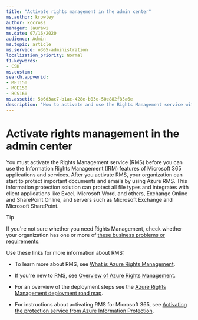 ```yaml
---
title: "Activate rights management in the admin center"
ms.author: krowley
author: kccross
manager: laurawi
ms.date: 07/16/2020
audience: Admin
ms.topic: article
ms.service: o365-administration
localization_priority: Normal
f1.keywords:
- CSH
ms.custom: 
search.appverid:
- MET150
- MOE150
- BCS160
ms.assetid: 5b6d3ac7-b1ac-428e-b03e-50e882f85a6e
description: "How to activate and use the Rights Management service with Microsoft 365."
---
```


# Activate rights management in the admin center

You must activate the Rights Management service (RMS) before you can use the Information Rights Management (IRM) features of Microsoft 365 applications and services. After you activate RMS, your organization can start to protect important documents and emails by using Azure RMS. This information protection solution can protect all file types and integrates with client applications like Excel, Microsoft Word, and others, Exchange Online and SharePoint Online, and servers such as Microsoft Exchange and Microsoft SharePoint.
  
> [!TIP]
> If you're not sure whether you need Rights Management, check whether your organization has one or more of [these business problems or requirements](https://docs.microsoft.com/azure/information-protection/what-is-azure-rms#business-problems-solved-by-azure-rights-management). 
  
Use these links for more information about RMS:
  
- To learn more about RMS, see [What is Azure Rights Management](https://docs.microsoft.com/rights-management/understand-explore/what-is-azure-rms).

- If you're new to RMS, see [Overview of Azure Rights Management](https://docs.microsoft.com/rights-management/understand-explore/azure-rights-management).

- For an overview of the deployment steps see the [Azure Rights Management deployment road map](https://docs.microsoft.com/rights-management/plan-design/deployment-roadmap).

- For instructions about activating RMS for Microsoft 365, see [Activating the protection service from Azure Information Protection](https://docs.microsoft.com/azure/information-protection/activate-service).
